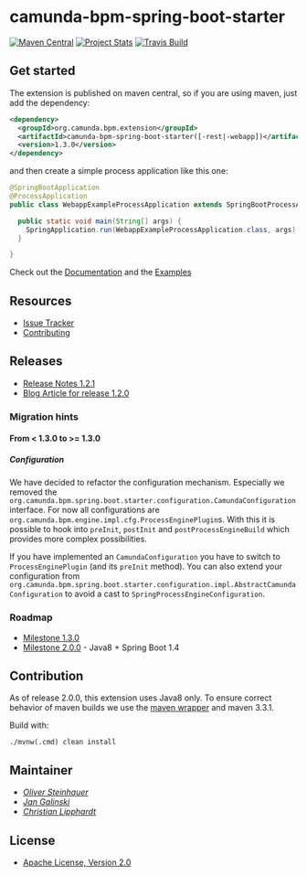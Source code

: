# camunda-bpm-spring-boot-starter

[![Maven Central](https://maven-badges.herokuapp.com/maven-central/org.camunda.bpm.extension/camunda-bpm-spring-boot-starter/badge.svg)](https://maven-badges.herokuapp.com/maven-central/org.camunda.bpm.extension/camunda-bpm-spring-boot-starter)  [![Project Stats](https://www.openhub.net/p/camunda-bpm-spring-boot-starter/widgets/project_thin_badge.gif)](https://www.openhub.net/p/camunda-bpm-spring-boot-starter) [![Travis Build](https://travis-ci.org/camunda/camunda-bpm-spring-boot-starter.svg?branch=master)](https://travis-ci.org/camunda/camunda-bpm-spring-boot-starter)

</tr>
</table>

## Get started

The extension is published on maven central, so if you are using maven, just add the dependency:

```xml
<dependency>
  <groupId>org.camunda.bpm.extension</groupId>
  <artifactId>camunda-bpm-spring-boot-starter([-rest|-webapp])</artifactId>
  <version>1.3.0</version>
</dependency>
```

and then create a simple process application like this one:

```java
@SpringBootApplication
@ProcessApplication
public class WebappExampleProcessApplication extends SpringBootProcessApplication {

  public static void main(String[] args) {
    SpringApplication.run(WebappExampleProcessApplication.class, args);
  }

}
```

Check out the [Documentation](https://camunda.github.io/camunda-bpm-spring-boot-starter) and the [Examples](https://github.com/camunda/camunda-bpm-spring-boot-starter/tree/master/examples)


## Resources

* [Issue Tracker](https://github.com/camunda/camunda-bpm-spring-boot-starter/issues)
* [Contributing](https://github.com/camunda/camunda-bpm-spring-boot-starter/blob/master/CONTRIBUTE.md)


## Releases

* [Release Notes 1.2.1](https://github.com/camunda/camunda-bpm-spring-boot-starter/milestone/5?closed=1)
* [Blog Article for release 1.2.0](https://blog.camunda.org/post/2016/06/camunda-spring-boot-1.2.0-released/)
 
### Migration hints

#### From < 1.3.0 to >= 1.3.0

##### Configuration

We have decided to refactor the configuration mechanism. Especially we removed the  `org.camunda.bpm.spring.boot.starter.configuration.CamundaConfiguration` interface. For now all configurations are `org.camunda.bpm.engine.impl.cfg.ProcessEnginePlugin`s. With this it is possible to hook into `preInit`, `postInit` and `postProcessEngineBuild` which provides more complex possibilities.

If you have implemented an `CamundaConfiguration` you have to switch to `ProcessEnginePlugin` (and its `preInit` method). You can also extend your configuration from `org.camunda.bpm.spring.boot.starter.configuration.impl.AbstractCamundaConfiguration` to avoid a cast to `SpringProcessEngineConfiguration`.

### Roadmap

* [Milestone 1.3.0](https://github.com/camunda/camunda-bpm-spring-boot-starter/milestone/4?closed=1)
* [Milestone 2.0.0](https://github.com/camunda/camunda-bpm-spring-boot-starter/milestone/3) - Java8 + Spring Boot 1.4

## Contribution

As of release 2.0.0, this extension uses Java8 only. To ensure correct behavior of maven builds we use 
the [maven wrapper](https://github.com/takari/maven-wrapper) and maven 3.3.1.

Build with:

    ./mvnw(.cmd) clean install

## Maintainer

*  _[Oliver Steinhauer](https://github.com/osteinhauer)_
*  _[Jan Galinski](https://github.com/jangalinski)_
*  _[Christian Lipphardt](https://github.com/hawky-4s-)_

## License

* [Apache License, Version 2.0](./LICENSE)

